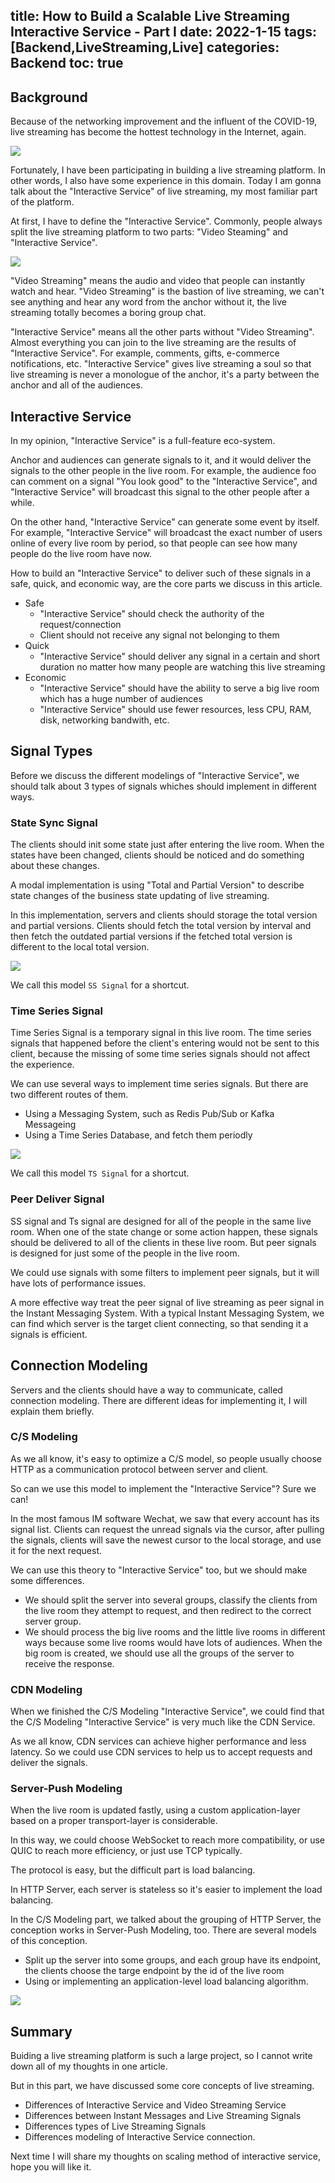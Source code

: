 title: How to Build a Scalable Live Streaming Interactive Service - Part I
date: 2022-1-15
tags: [Backend,LiveStreaming,Live]
categories: Backend
toc: true
---

## Background

Because of the networking improvement and the influent of the COVID-19, live streaming has become the hottest technology in the Internet, again.

![](/uploads/persister-how-to-build-a-scalable-live-streaming-interactive-service--e6c9d24ely1h0obi03jucj20yv0u0dkg.jpg)

Fortunately, I have been participating in building a live streaming platform. In other words, I also have some experience in this domain. Today I am gonna talk about the "Interactive Service" of live streaming, my most familiar part of the platform.

At first, I have to define the "Interactive Service". Commonly, people always split the live streaming platform to two parts: "Video Steaming" and "Interactive Service".

![](/uploads/persister-how-to-build-a-scalable-live-streaming-interactive-service--e6c9d24ely1h0oblby6l5j20z60u0tbv.jpg)

"Video Streaming" means the audio and video that people can instantly watch and hear. "Video Streaming" is the bastion of live streaming, we can't see anything and hear any word from the anchor without it, the live streaming totally becomes a boring group chat.

"Interactive Service" means all the other parts without "Video Streaming". Almost everything you can join to the live streaming are the results of "Interactive Service". For example, comments, gifts, e-commerce notifications, etc. "Interactive Service" gives live streaming a soul so that live streaming is never a monologue of the anchor, it's a party between the anchor and all of the audiences.

## Interactive Service

In my opinion, "Interactive Service" is a full-feature eco-system.

Anchor and audiences can generate signals to it, and it would deliver the signals to the other people in the live room. For example, the audience foo can comment on a signal "You look good" to the "Interactive Service", and "Interactive Service" will broadcast this signal to the other people after a while.

On the other hand, "Interactive Service" can generate some event by itself. For example, "Interactive Service" will broadcast the exact number of users online of every live room by period, so that people can see how many people do the live room have now.

How to build an "Interactive Service" to deliver such of these signals in a safe, quick, and economic way, are the core parts we discuss in this article.

- Safe
  - "Interactive Service" should check the authority of the request/connection
  - Client should not receive any signal not belonging to them
- Quick
  - "Interactive Service" should deliver any signal in a certain and short duration no matter how many people are watching this live streaming
- Economic
  - "Interactive Service" should have the ability to serve a big live room which has a huge number of audiences
  - "Interactive Service" should use fewer resources, less CPU, RAM, disk, networking bandwith, etc.

## Signal Types

Before we discuss the different modelings of "Interactive Service", we should talk about 3 types of signals whiches should implement in different ways.

### State Sync Signal

The clients should init some state just after entering the live room. When the states have been changed, clients should be noticed and do something about these changes.

A modal implementation is using "Total and Partial Version" to describe state changes of the business state updating of live streaming.

In this implementation, servers and clients should storage the total version and partial versions. Clients should fetch the total version by interval and then fetch the outdated partial versions if the fetched total version is different to the local total version.

![](/uploads/persister-how-to-build-a-scalable-live-streaming-interactive-service--e6c9d24ely1h0oc8bkeruj21d90u078y.jpg)

We call this model `SS Signal` for a shortcut.

### Time Series Signal

Time Series Signal is a temporary signal in this live room. The time series signals that happened before the client's entering would not be sent to this client, because the missing of some time series signals should not affect the experience.

We can use several ways to implement time series signals. But there are two different routes of them.
- Using a Messaging System, such as Redis Pub/Sub or Kafka Messageing
- Using a Time Series Database, and fetch them periodly

![](/uploads/persister-how-to-build-a-scalable-live-streaming-interactive-service--e6c9d24ely1h0oc8tju01j219g0u0djh.jpg)

We call this model `TS Signal` for a shortcut.

### Peer Deliver Signal

SS signal and Ts signal are designed for all of the people in the same live room. When one of the state change or some action happen, these signals should be delivered to all of the clients in these live room. But peer signals is designed for just some of the people in the live room.

We could use signals with some filters to implement peer signals, but it will have lots of performance issues.

A more effective way treat the peer signal of live streaming as peer signal in the Instant Messaging System. With a typical Instant Messaging System, we can find which server is the target client connecting, so that sending it a signals is efficient.

## Connection Modeling

Servers and the clients should have a way to communicate, called connection modeling. There are different ideas for implementing it, I will explain them briefly.

### C/S Modeling

As we all know, it's easy to optimize a C/S model, so people usually choose HTTP as a communication protocol between server and client.

So can we use this model to implement the "Interactive Service"? Sure we can!

In the most famous IM software Wechat, we saw that every account has its signal list. Clients can request the unread signals via the cursor, after pulling the signals, clients will save the newest cursor to the local storage, and use it for the next request.

We can use this theory to "Interactive Service" too, but we should make some differences.

- We should split the server into several groups, classify the clients from the live room they attempt to request, and then redirect to the correct server group.
- We should process the big live rooms and the little live rooms in different ways because some live rooms would have lots of audiences. When the big room is created, we should use all the groups of the server to receive the response.

### CDN Modeling

When we finished the C/S Modeling "Interactive Service", we could find that the C/S Modeling "Interactive Service" is very much like the CDN Service.

As we all know, CDN services can achieve higher performance and less latency. So we could use CDN services to help us to accept requests and deliver the signals.

### Server-Push Modeling

When the live room is updated fastly, using a custom application-layer based on a proper transport-layer is considerable.

In this way, we could choose WebSocket to reach more compatibility, or use QUIC to reach more efficiency, or just use TCP typically.

The protocol is easy, but the difficult part is load balancing. 

In HTTP Server, each server is stateless so it's easier to implement the load balancing. 

In the C/S Modeling part, we talked about the grouping of HTTP Server, the conception works in Server-Push Modeling, too. There are several models of this conception.

- Split up the server into some groups, and each group have its endpoint, the clients choose the targe endpoint by the id of the live room
- Using or implementing an application-level load balancing algorithm.

![](/uploads/persister-how-to-build-a-scalable-live-streaming-interactive-service--e6c9d24ely1h0oc72dn9yj21fc0u0afn.jpg)

## Summary

Buiding a live streaming platform is such a large project, so I cannot write down all of my thoughts in one article.

But in this part, we have discussed some core concepts of live streaming.
- Differences of Interactive Service and Video Streaming Service
- Differences between Instant Messages and Live Streaming Signals
- Differences types of Live Streaming Signals
- Differences modeling of Interactive Service connection.

Next time I will share my thoughts on scaling method of interactive service, hope you will like it.
